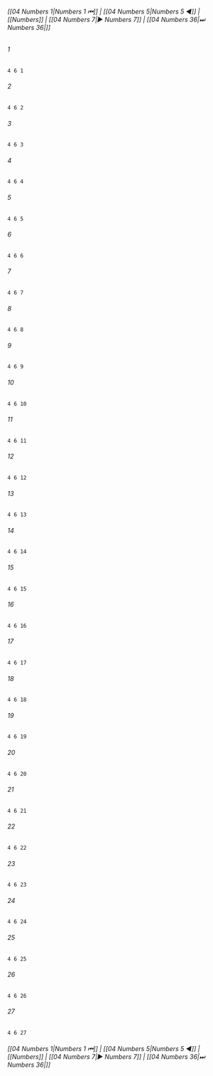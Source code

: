 
###### [[04 Numbers 1|Numbers 1 ⏮]] | [[04 Numbers 5|Numbers 5 ◀]] | [[Numbers]] | [[04 Numbers 7|▶ Numbers 7]] | [[04 Numbers 36|⏭ Numbers 36|]]

###### 1
``` verse
4 6 1 
```
###### 2
``` verse
4 6 2 
```
###### 3
``` verse
4 6 3 
```
###### 4
``` verse
4 6 4 
```
###### 5
``` verse
4 6 5 
```
###### 6
``` verse
4 6 6 
```
###### 7
``` verse
4 6 7 
```
###### 8
``` verse
4 6 8 
```
###### 9
``` verse
4 6 9 
```
###### 10
``` verse
4 6 10 
```
###### 11
``` verse
4 6 11 
```
###### 12
``` verse
4 6 12 
```
###### 13
``` verse
4 6 13 
```
###### 14
``` verse
4 6 14 
```
###### 15
``` verse
4 6 15 
```
###### 16
``` verse
4 6 16 
```
###### 17
``` verse
4 6 17 
```
###### 18
``` verse
4 6 18 
```
###### 19
``` verse
4 6 19 
```
###### 20
``` verse
4 6 20 
```
###### 21
``` verse
4 6 21 
```
###### 22
``` verse
4 6 22 
```
###### 23
``` verse
4 6 23 
```
###### 24
``` verse
4 6 24 
```
###### 25
``` verse
4 6 25 
```
###### 26
``` verse
4 6 26 
```
###### 27
``` verse
4 6 27 
```

###### [[04 Numbers 1|Numbers 1 ⏮]] | [[04 Numbers 5|Numbers 5 ◀]] | [[Numbers]] | [[04 Numbers 7|▶ Numbers 7]] | [[04 Numbers 36|⏭ Numbers 36|]]

